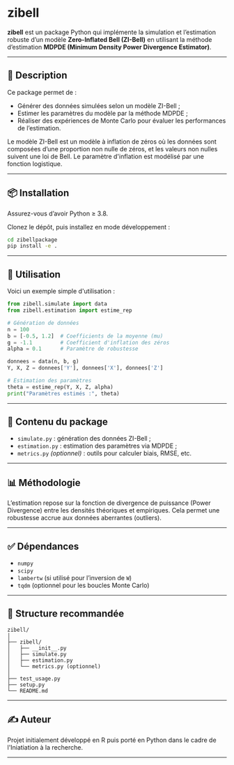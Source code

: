 # zibell

**zibell** est un package Python qui implémente la simulation et l’estimation robuste d’un modèle **Zero-Inflated Bell (ZI-Bell)** en utilisant la méthode d’estimation **MDPDE (Minimum Density Power Divergence Estimator)**.

---

## 📘 Description

Ce package permet de :

- Générer des données simulées selon un modèle ZI-Bell ;
- Estimer les paramètres du modèle par la méthode MDPDE ;
- Réaliser des expériences de Monte Carlo pour évaluer les performances de l’estimation.

Le modèle ZI-Bell est un modèle à inflation de zéros où les données sont composées d’une proportion non nulle de zéros, et les valeurs non nulles suivent une loi de Bell. Le paramètre d'inflation est modélisé par une fonction logistique.

---

## 📦 Installation

Assurez-vous d’avoir Python ≥ 3.8.

Clonez le dépôt, puis installez en mode développement :

```bash
cd zibellpackage
pip install -e .
```

---

## 🚀 Utilisation

Voici un exemple simple d'utilisation :

```python
from zibell.simulate import data
from zibell.estimation import estime_rep

# Génération de données
n = 100
b = [-0.5, 1.2]  # Coefficients de la moyenne (mu)
g = -1.1         # Coefficient d'inflation des zéros
alpha = 0.1      # Paramètre de robustesse

donnees = data(n, b, g)
Y, X, Z = donnees['Y'], donnees['X'], donnees['Z']

# Estimation des paramètres
theta = estime_rep(Y, X, Z, alpha)
print("Paramètres estimés :", theta)
```

---

## 🧠 Contenu du package

- `simulate.py` : génération des données ZI-Bell ;
- `estimation.py` : estimation des paramètres via MDPDE ;
- `metrics.py` *(optionnel)* : outils pour calculer biais, RMSE, etc.

---

## 📊 Méthodologie

L’estimation repose sur la fonction de divergence de puissance (Power Divergence) entre les densités théoriques et empiriques. Cela permet une robustesse accrue aux données aberrantes (outliers).

---

## ✅ Dépendances

- `numpy`
- `scipy`
- `lambertw` (si utilisé pour l’inversion de `W`)
- `tqdm` (optionnel pour les boucles Monte Carlo)

---

## 📁 Structure recommandée

```
zibell/
│
├── zibell/
│   ├── __init__.py
│   ├── simulate.py
│   ├── estimation.py
│   └── metrics.py (optionnel)
│
├── test_usage.py
├── setup.py
└── README.md
```

---

## ✍️ Auteur

Projet initialement développé en R puis porté en Python dans le cadre de l'Iniatiation à la recherche.

---
